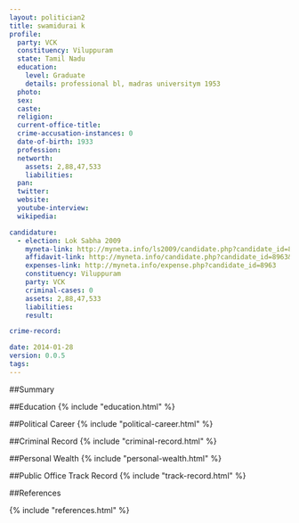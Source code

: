 ```yaml
---
layout: politician2
title: swamidurai k
profile: 
  party: VCK
  constituency: Viluppuram
  state: Tamil Nadu
  education: 
    level: Graduate
    details: professional bl, madras universitym 1953
  photo: 
  sex: 
  caste: 
  religion: 
  current-office-title: 
  crime-accusation-instances: 0
  date-of-birth: 1933
  profession: 
  networth: 
    assets: 2,88,47,533
    liabilities: 
  pan: 
  twitter: 
  website: 
  youtube-interview: 
  wikipedia: 

candidature: 
  - election: Lok Sabha 2009
    myneta-link: http://myneta.info/ls2009/candidate.php?candidate_id=8963
    affidavit-link: http://myneta.info/candidate.php?candidate_id=8963&scan=original
    expenses-link: http://myneta.info/expense.php?candidate_id=8963
    constituency: Viluppuram 
    party: VCK
    criminal-cases: 0
    assets: 2,88,47,533
    liabilities: 
    result:  

crime-record: 

date: 2014-01-28
version: 0.0.5
tags: 
---
```

##Summary


##Education
{% include "education.html" %}


##Political Career
{% include "political-career.html" %}


##Criminal Record
{% include "criminal-record.html" %}


##Personal Wealth
{% include "personal-wealth.html" %}


##Public Office Track Record
{% include "track-record.html" %}


##References


{% include "references.html" %}